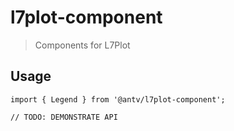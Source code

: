 # l7plot-component

> Components for L7Plot

## Usage

```
import { Legend } from '@antv/l7plot-component';

// TODO: DEMONSTRATE API
```
